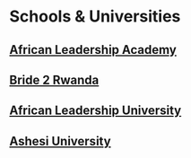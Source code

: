 # Schools & Universities

## [African Leadership Academy](http://www.africanleadershipacademy.org/fr/)
## [Bride 2 Rwanda](https://www.bridge2rwanda.org/)
## [African Leadership University](https://www.alueducation.com/)
## [Ashesi University](http://www.ashesi.edu.gh/)

